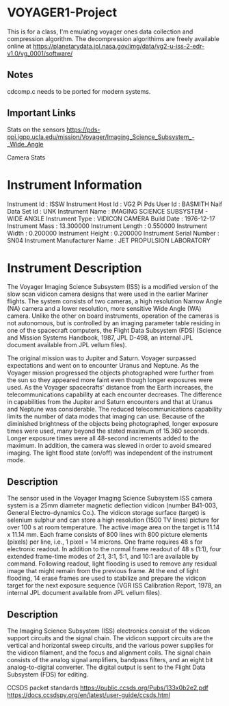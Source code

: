 # VOYAGER1-Project
This is for a class, I'm emulating voyager ones data collection and compression algorithm. The decompression algorithims are freely available online at https://planetarydata.jpl.nasa.gov/img/data/vg2-u-iss-2-edr-v1.0/vg_0001/software/ 

## Notes
cdcomp.c needs to be ported for modern systems.




## Important Links
Stats on the sensors 
https://pds-ppi.igpp.ucla.edu/mission/Voyager/Imaging_Science_Subsystem_-_Wide_Angle


Camera Stats

Instrument Information
======================
Instrument Id : ISSW
Instrument Host Id : VG2
Pi Pds User Id : BASMITH
Naif Data Set Id : UNK
Instrument Name : IMAGING SCIENCE SUBSYSTEM - WIDE
ANGLE
Instrument Type : VIDICON CAMERA
Build Date : 1976-12-17
Instrument Mass : 13.300000
Instrument Length : 0.550000
Instrument Width : 0.200000
Instrument Height : 0.200000
Instrument Serial Number : SN04
Instrument Manufacturer Name : JET PROPULSION LABORATORY

Instrument Description
======================
The Voyager Imaging Science Subsystem (ISS) is a modified
version of the slow scan vidicon camera designs that were used
in the earlier Mariner flights. The system consists of two
cameras, a high resolution Narrow Angle (NA) camera and a lower
resolution, more sensitive Wide Angle (WA) camera. Unlike the
other on board instruments, operation of the cameras is not
autonomous, but is controlled by an imaging parameter table
residing in one of the spacecraft computers, the Flight Data
Subsystem (FDS) (Science and Mission Systems Handbook, 1987,
JPL D-498, an internal JPL document available from JPL vellum
files).

The original mission was to Jupiter and Saturn. Voyager
surpassed expectations and went on to encounter Uranus and
Neptune. As the Voyager mission progressed the objects
photographed were further from the sun so they appeared more
faint even though longer exposures were used. As the Voyager
spacecrafts' distance from the Earth increases, the
telecommunications capability at each encounter decreases. The
difference in capabilities from the Jupiter and Saturn
encounters and that at Uranus and Neptune was considerable.
The reduced telecommunications capability limits the number of
data modes that imaging can use. Because of the diminished
brightness of the objects being photographed, longer exposure
times were used, many beyond the stated maximum of 15.360
seconds. Longer exposure times were all 48-second increments
added to the maximum. In addition, the camera was slewed in
order to avoid smeared imaging. The light flood state (on/off)
was independent of the instrument mode.



Description
-----------
The sensor used in the Voyager Imaging Science Subsystem ISS
camera system is a 25mm diameter magnetic deflection vidicon
(number B41-003, General Electro-dynamics Co.). The vidicon
storage surface (target) is selenium sulphur and can store a
high resolution (1500 TV lines) picture for over 100 s at
room temperature. The active image area on the target is
11.14 x 11.14 mm. Each frame consists of 800 lines with 800
picture elements (pixels) per line, i.e., 1 pixel = 14
microns. One frame requires 48 s for electronic readout. In
addition to the normal frame readout of 48 s (1:1), four
extended frame-time modes of 2:1, 3:1, 5:1, and 10:1 are
available by command. Following readout, light flooding is
used to remove any residual image that might remain from the
previous frame. At the end of light flooding, 14 erase
frames are used to stabilize and prepare the vidicon target
for the next exposure sequence (VGR ISS Calibration Report,
1978, an internal JPL document available from JPL vellum
files).


Description
-----------
The Imaging Science Subsystem (ISS) electronics consist of
the vidicon support circuits and the signal chain. The
vidicon support circuits are the vertical and horizontal
sweep circuits, and the various power supplies for the
vidicon filament, and the focus and alignment coils. The
signal chain consists of the analog signal amplifiers,
bandpass filters, and an eight bit analog-to-digital
converter. The digital output is sent to the Flight Data
Subsystem (FDS) for editing.



CCSDS packet standards
https://public.ccsds.org/Pubs/133x0b2e2.pdf
https://docs.ccsdspy.org/en/latest/user-guide/ccsds.html 